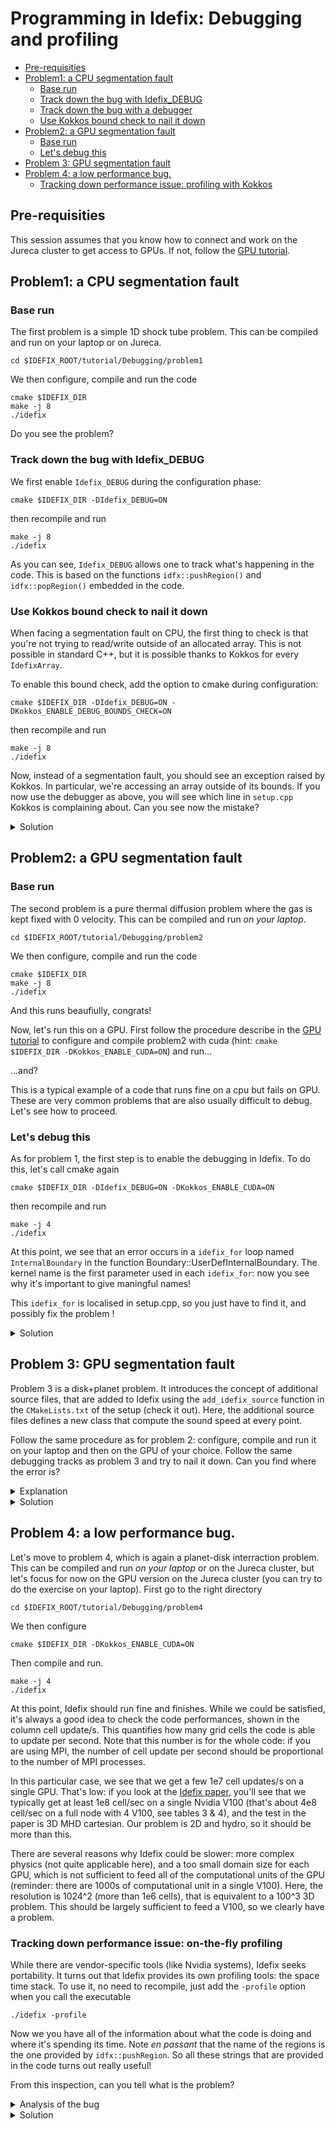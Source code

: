 # Programming in Idefix: Debugging and profiling

<!-- toc -->

- [Pre-requisities](#pre-requisities)
- [Problem1: a CPU segmentation fault](#problem1-a-cpu-segmentation-fault)
  * [Base run](#base-run)
  * [Track down the bug with Idefix_DEBUG](#track-down-the-bug-with-idefix_debug)
  * [Track down the bug with a debugger](#track-down-the-bug-with-a-debugger)
  * [Use Kokkos bound check to nail it down](#use-kokkos-bound-check-to-nail-it-down)
- [Problem2: a GPU segmentation fault](#problem2-a-gpu-segmentation-fault)
  * [Base run](#base-run-1)
  * [Let's debug this](#lets-debug-this)
- [Problem 3: GPU segmentation fault](#problem-3-gpu-segmentation-fault)
- [Problem 4: a low performance bug.](#problem-4-a-low-performance-bug)
  * [Tracking down performance issue: profiling with Kokkos](#tracking-down-performance-issue-profiling-with-kokkos)

<!-- tocstop -->

## Pre-requisities

This session assumes that you know how to connect and work on the Jureca cluster to get access to GPUs. If not, follow the [GPU tutorial](../GettingStarted/RunningOnGPUs.md).

## Problem1: a CPU segmentation fault

### Base run
The first problem is a simple 1D shock tube problem. This can be compiled and run on your laptop or on Jureca.

```shell
cd $IDEFIX_ROOT/tutorial/Debugging/problem1
```

We then configure, compile and run the code
```shell
cmake $IDEFIX_DIR
make -j 8
./idefix
```

Do you see the problem?

### Track down the bug with Idefix_DEBUG

We first enable `Idefix_DEBUG` during the configuration phase:

```shell
cmake $IDEFIX_DIR -DIdefix_DEBUG=ON
```

then recompile and run
```shell
make -j 8
./idefix
```

As you can see, `Idefix_DEBUG` allows one to track what's happening in the code. This is based on the functions `idfx::pushRegion()` and `idfx::popRegion()` embedded in the code.

### Use Kokkos bound check to nail it down

When facing a segmentation fault on CPU, the first thing to check
is that you're not trying to read/write outside of an allocated array. This is not possible in standard C++, but it is possible thanks to Kokkos for every `IdefixArray`.

To enable this bound check, add the option to cmake during configuration:

```shell
cmake $IDEFIX_DIR -DIdefix_DEBUG=ON -DKokkos_ENABLE_DEBUG_BOUNDS_CHECK=ON
```

then recompile and run
```shell
make -j 8
./idefix
```

Now, instead of a segmentation fault, you should see an exception raised by Kokkos. In particular, we're accessing an array outside of its bounds. If you now use the debugger as above, you will see which line in `setup.cpp` Kokkos is complaining about. Can you see now the mistake?

<details><summary>Solution</summary>

The for loops in `Setup::Initflow` have `np_tot` elements in each direction, hence the for loops should read (note the `<` instead of `<=`):

```c++
for(int k = 0; k < d.np_tot[KDIR] ; k++) {
    for(int j = 0; j < d.np_tot[JDIR] ; j++) {
        for(int i = 0; i < d.np_tot[IDIR] ; i++) {
```

</p>
</details>


## Problem2: a GPU segmentation fault

### Base run
The second problem is a pure thermal diffusion problem where the gas is kept fixed with 0 velocity. This can be compiled and run *on your laptop*.

```shell
cd $IDEFIX_ROOT/tutorial/Debugging/problem2
```

We then configure, compile and run the code
```shell
cmake $IDEFIX_DIR
make -j 8
./idefix
```

And this runs beaufiully, congrats!

Now, let's run this on a GPU. First follow the procedure describe in the [GPU tutorial](../GettingStarted/RunningOnGPUs.md) to configure and compile problem2 with cuda (hint: `cmake $IDEFIX_DIR -DKokkos_ENABLE_CUDA=ON`) and run...

...and?

This is a typical example of a code that runs fine on a cpu but fails on GPU. These are very common problems that are also usually difficult to debug. Let's see how to proceed.

### Let's debug this

As for problem 1, the first step is to enable the debugging in Idefix. To do this, let's call cmake again

```shell
cmake $IDEFIX_DIR -DIdefix_DEBUG=ON -DKokkos_ENABLE_CUDA=ON
```
then recompile and run
```shell
make -j 4
./idefix
```
At this point, we see that an error occurs in a `idefix_for` loop named ``InternalBoundary`` in the function Boundary::UserDefInternalBoundary. The kernel name is the first parameter used in each ``idefix_for``: now you see why it's important to give maningful names!

This ``idefix_for`` is localised in setup.cpp, so you just have to find it, and possibly fix the problem !

<details><summary>Solution</summary>

The ``idefix_for`` loop contains a pointer to a fluid object (the variable ``hydro``). This pointer
is an argument of the function ``InternalBoundary``, hence it's a pointer in CPU memory. When the GPU runs it uses this pointer to find the array ``Vc`` but it can't find it, because it points to CPU memory, not GPU memory!

A way to fix this is to do copies of everything you need locally before calling ``idefix_for``. This rule should always been followed, as it solves 95% of the bugs. Here we can do:

```c++
  void InternalBoundary(Fluid<DefaultPhysics> * hydro, const real t) {
    // We shallow copy Vc locally first using the pointer in CPU memory space.
    IdefixArray4D<real> Vc = hydro->Vc;
    idefix_for("InternalBoundary",0,hydro->data->np_tot[KDIR],
                                  0,hydro->data->np_tot[JDIR],
                                  0,hydro->data->np_tot[IDIR],
                KOKKOS_LAMBDA (int k, int j, int i) {
                  // Here we live in GPU memory, so pointers to CPU memory are forbidden
                  Vc(VX1,k,j,i) = 0.0;
                  Vc(VX2,k,j,i) = 0.0;
                  Vc(VX3,k,j,i) = 0.0;
                });
  }
```

Note that the copy we do here on the first line is just a shallow copy. The memory content of
``Vc`` hasn't moved and hasn't been duplicated. We just duplicate the *reference* to the memory
content.

</p>
</details>

## Problem 3: GPU segmentation fault

Problem 3 is a disk+planet problem. It introduces the concept of additional source files, that are added to Idefix using the ``add_idefix_source`` function in the `CMakeLists.txt` of the setup (check it out). Here, the additional source files defines a new class that compute the sound speed at every point.

Follow the same procedure as for problem 2: configure, compile and run it on your laptop and then on the GPU of your choice. Follow the same debugging tracks as problem 3 and try to nail it down. Can you find where the error is?

<details><summary>Explanation</summary>

As you can see with the Kernel logger, the problem is clearly in the ``idefix_for`` called in ``SoundSpeed::Compute``. The problem is actually due to the variables ``Rcoord`` (a 1D ``IdefixArray``) and ``h0`` (a simple scalar). These variables are not defined in the function ``Compute`` but are instead member variables of the class ``SoundSpeed``. From the compiler point of view, these member variables are always accessed through the pointer ``this->`` that point to the current object. Hence, in this particular example, the compiler expands our ``idefix_for`` as:

```c++

  void SoundSpeed::Compute(IdefixArray3D<real> &cs) {
  idfx::pushRegion("SoundSpeed::Compute");
  idefix_for("MySoundSpeed",0,np_tot[KDIR],0,np_tot[JDIR],0,np_tot[IDIR],
              KOKKOS_LAMBDA (int k, int j, int i) {
                real R = this->Rcoord(i);
                cs(k,j,i) = this->h0/sqrt(R);
              });
  idfx::popRegion();
}
```

Now you clearly see the problem: the ``this->`` pointer, that point to the current object, is in CPU space, so the GPU can't find the variable we need. Can you find a way to fix this?
</p>
</details>

<details><summary>Solution</summary>

The solution is the same as for problem2: just do shallow copies:

```c++

  void SoundSpeed::Compute(IdefixArray3D<real> &cs) {
  idfx::pushRegion("SoundSpeed::Compute");
  IdefixArray1D<real> Rcoord = this->Rcoord;
  real h0 = this->h0;
  idefix_for("MySoundSpeed",0,np_tot[KDIR],0,np_tot[JDIR],0,np_tot[IDIR],
              KOKKOS_LAMBDA (int k, int j, int i) {
                real R = Rcoord(i);   // We're now using a local copy
                cs(k,j,i) = h0/sqrt(R); // Same for h0
              });
  idfx::popRegion();
}
```


This kind of bug is very common and very hard to track down sometimes. Actually, there are entire discussions about this [on the Kokkos repo](https://github.com/kokkos/kokkos/issues/695)... It turns out it is a defect of the C++ standard. Another workaround is to use ``KOKKOS_CLASS_LAMBDA`` instead of ``KOKKOS_LAMBDA``. This however copies the entire class content onto the GPU, which can therefore lead to a large overhead, and is therefore not recommended for general applications.

</p>
</details>

## Problem 4: a low performance bug.

Let's move to problem 4, which is again a planet-disk interraction problem. This can be compiled and run *on your laptop* or on the Jureca cluster, but let's focus for now on the GPU version on the Jureca cluster (you can try to do the exercise on your laptop). First go to the right directory

```shell
cd $IDEFIX_ROOT/tutorial/Debugging/problem4
```

We then configure
```shell
cmake $IDEFIX_DIR -DKokkos_ENABLE_CUDA=ON
```

Then compile and run.
```shell
make -j 4
./idefix
```
At this point, Idefix should run fine and finishes. While we could be satisfied, it's always a good idea to check the code performances, shown in the column cell update/s. This quantifies how many grid cells the code is able to update per second. Note that this number is for the whole code: if you are using MPI, the number of cell update per second should be proportional to the number of MPI processes.

In this particular case, we see that we get a few 1e7 cell updates/s on a single GPU. That's low: if you look at the [Idefix paper](https://ui.adsabs.harvard.edu/abs/2023arXiv230413746L/abstract), you'll see that we typically get at least 1e8 cell/sec on a single Nvidia V100 (that's about 4e8 cell/sec on a full node with 4 V100, see tables 3 & 4), and the test in the paper is 3D MHD cartesian. Our problem is 2D and hydro, so it should be more than this.

There are several reasons why Idefix could be slower: more complex physics (not quite applicable here), and a too small domain size for each GPU, which is not sufficient to feed all of the computational units of the GPU (reminder: there are 1000s of computational unit in a single V100). Here, the resolution is 1024^2 (more than 1e6 cells), that is equivalent to a 100^3 3D problem. This should be largely sufficient to feed a V100, so we clearly have a problem.

### Tracking down performance issue: on-the-fly profiling

While there are vendor-specific tools (like Nvidia systems), Idefix seeks portability. It turns out that Idefix provides its own profiling tools: the space time stack. To use it, no need to recompile, just add the `-profile` option when you call the executable

```shell
./idefix -profile
```

Now we you have all of the information about what the code is doing and where it's spending its time. Note *en passant* that the name of the regions is the one provided by ``idfx::pushRegion``. So all these strings that are provided in the code turns out really useful!

  From this inspection, can you tell what is the problem?

<details><summary>Analysis of the bug</summary>

As you can see in the space-time stack, the code spends a lot of time in the user-defined analysis function, and in particular in the Host copy of the datablock. That's a typical example where you see that transferring data from the GPU to the CPU is actually relatively slow. Now that we have understood that the code spends a lot of time in the analysis function, can you find an easy fix to this?

</p>
</details>

<details><summary>Solution</summary>

If you inspect `idefix.ini`, you will see that the entry ``analysis`` of the block ``[Output]`` is set to 0. This means that idefix will run the user-defined analysis at each time step. That's probably not what was intended, so the best thing to do is to put a non-zero number to ``analysis``, like 0.01. After this, check that you recover the expected performance!
</p>
</details>
